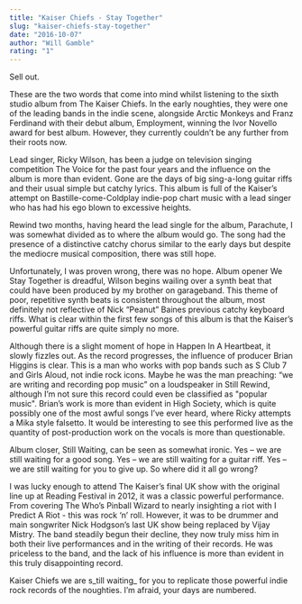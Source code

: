 ```yaml
---
title: "Kaiser Chiefs - Stay Together"
slug: "kaiser-chiefs-stay-together"
date: "2016-10-07"
author: "Will Gamble"
rating: "1"
---
```


Sell out.

These are the two words that come into mind whilst listening to the sixth studio album from The Kaiser Chiefs. In the early noughties, they were one of the leading bands in the indie scene, alongside Arctic Monkeys and Franz Ferdinand with their debut album, Employment, winning the Ivor Novello award for best album. However, they currently couldn’t be any further from their roots now.

Lead singer, Ricky Wilson, has been a judge on television singing competition The Voice for the past four years and the influence on the album is more than evident. Gone are the days of big sing-a-long guitar riffs and their usual simple but catchy lyrics. This album is full of the Kaiser’s attempt on Bastille-come-Coldplay indie-pop chart music with a lead singer who has had his ego blown to excessive heights.

Rewind two months, having heard the lead single for the album, Parachute, I was somewhat divided as to where the album would go. The song had the presence of a distinctive catchy chorus similar to the early days but despite the mediocre musical composition, there was still hope.

Unfortunately, I was proven wrong, there was no hope. Album opener We Stay Together is dreadful, Wilson begins wailing over a synth beat that could have been produced by my brother on garageband. This theme of poor, repetitive synth beats is consistent throughout the album, most definitely not reflective of Nick “Peanut” Baines previous catchy keyboard riffs. What is clear within the first few songs of this album is that the Kaiser’s powerful guitar riffs are quite simply no more.

Although there is a slight moment of hope in Happen In A Heartbeat, it slowly fizzles out. As the record progresses, the influence of producer Brian Higgins is clear. This is a man who works with pop bands such as S Club 7 and Girls Aloud, not indie rock icons. Maybe he was the man preaching: “we are writing and recording pop music” on a loudspeaker in Still Rewind, although I’m not sure this record could even be classified as "popular music". Brian’s work is more than evident in High Society, which is quite possibly one of the most awful songs I’ve ever heard, where Ricky attempts a Mika style falsetto. It would be interesting to see this performed live as the quantity of post-production work on the vocals is more than questionable.

Album closer, Still Waiting, can be seen as somewhat ironic. Yes – we are still waiting for a good song. Yes – we are still waiting for a guitar riff. Yes – we are still waiting for you to give up. So where did it all go wrong?

I was lucky enough to attend The Kaiser’s final UK show with the original line up at Reading Festival in 2012, it was a classic powerful performance. From covering The Who’s Pinball Wizard to nearly insighting a riot with I Predict A Riot - this was rock ‘n’ roll. However, it was to be drummer and main songwriter Nick Hodgson’s last UK show being replaced by Vijay Mistry. The band steadily begun their decline, they now truly miss him in both their live performances and in the writing of their records. He was priceless to the band, and the lack of his influence is more than evident in this truly disappointing record.

Kaiser Chiefs we are s_till waiting_ for you to replicate those powerful indie rock records of the noughties. I’m afraid, your days are numbered.
